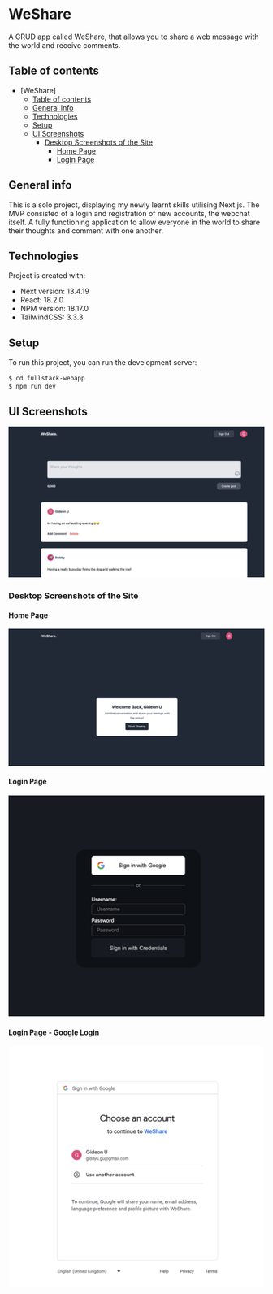 # WeShare 

A CRUD app called WeShare, that allows you to share a web message with the world and receive comments.

## Table of contents

-   [WeShare]
    -   [Table of contents](#table-of-contents)
    -   [General info](#general-info)
    -   [Technologies](#technologies)
    -   [Setup](#setup)
    -   [UI Screenshots](#ui-screenshots)
        -   [Desktop Screenshots of the Site](#desktop-screenshots-of-the-site)
            -   [Home Page](#home-page)
            -   [Login Page](#login-page)
          

## General info

This is a solo project, displaying my newly learnt skills utilising Next.js. The MVP consisted of a login and registration of new accounts, the webchat itself. A fully functioning application to allow everyone in the world to share their thoughts and comment with one another.

## Technologies

Project is created with:

-   Next version: 13.4.19
-   React: 18.2.0
-   NPM version: 18.17.0
-   TailwindCSS: 3.3.3

## Setup

To run this project, you can run the development server:

```
$ cd fullstack-webapp 
$ npm run dev
```

## UI Screenshots

![WeShare](./app/assets/images/weshare-ui2.png)

### Desktop Screenshots of the Site

#### Home Page

![Home Page](./app/assets/images/weshare-ui.png)

#### Login Page

![Login Page](./app/assets/images/login.png)

#### Login Page - Google Login

![Login Page](./app/assets/images/google-login.png)


